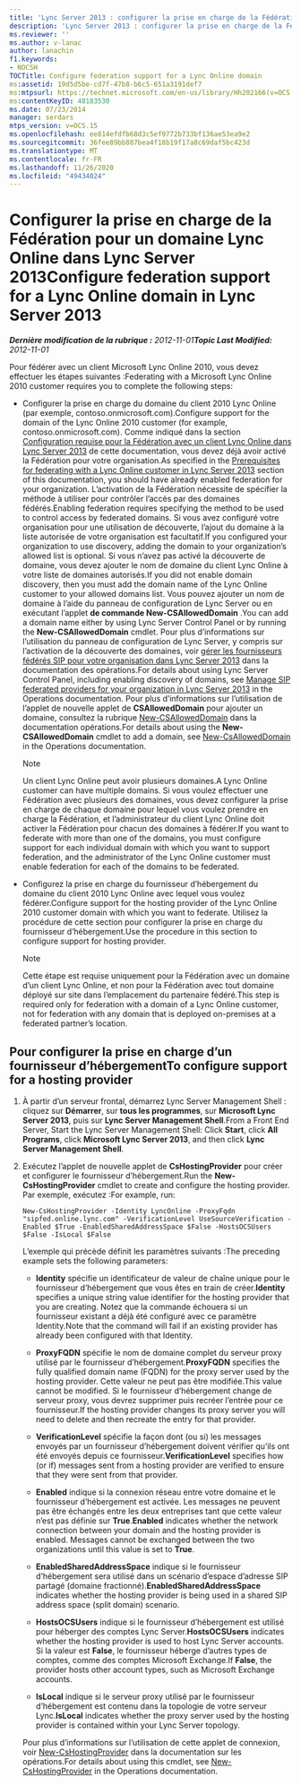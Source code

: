 ```yaml
---
title: 'Lync Server 2013 : configurer la prise en charge de la Fédération pour un domaine Lync Online'
description: 'Lync Server 2013 : configurer la prise en charge de la Fédération pour un domaine Lync Online.'
ms.reviewer: ''
ms.author: v-lanac
author: lanachin
f1.keywords:
- NOCSH
TOCTitle: Configure federation support for a Lync Online domain
ms:assetid: 19d5d5be-cd7f-47b8-b6c5-651a3191def7
ms:mtpsurl: https://technet.microsoft.com/en-us/library/Hh202166(v=OCS.15)
ms:contentKeyID: 48183530
ms.date: 07/23/2014
manager: serdars
mtps_version: v=OCS.15
ms.openlocfilehash: ee814efdfb68d3c5ef9772b733bf136ae53ea9e2
ms.sourcegitcommit: 36fee89bb887bea4f18b19f17a8c69daf5bc423d
ms.translationtype: MT
ms.contentlocale: fr-FR
ms.lasthandoff: 11/26/2020
ms.locfileid: "49434024"
---
```

# <a name="configure-federation-support-for-a-lync-online-domain-in-lync-server-2013"></a><span data-ttu-id="8cb12-103">Configurer la prise en charge de la Fédération pour un domaine Lync Online dans Lync Server 2013</span><span class="sxs-lookup"><span data-stu-id="8cb12-103">Configure federation support for a Lync Online domain in Lync Server 2013</span></span>

<div data-xmlns="http://www.w3.org/1999/xhtml">

<div class="topic" data-xmlns="http://www.w3.org/1999/xhtml" data-msxsl="urn:schemas-microsoft-com:xslt" data-cs="https://msdn.microsoft.com/">

<div data-asp="https://msdn2.microsoft.com/asp">



</div>

<div id="mainSection">

<div id="mainBody"><span data-ttu-id="8cb12-104">

<span> </span></span><span class="sxs-lookup"><span data-stu-id="8cb12-104">

<span> </span></span></span>

<span data-ttu-id="8cb12-105">_**Dernière modification de la rubrique :** 2012-11-01_</span><span class="sxs-lookup"><span data-stu-id="8cb12-105">_**Topic Last Modified:** 2012-11-01_</span></span>

<span data-ttu-id="8cb12-106">Pour fédérer avec un client Microsoft Lync Online 2010, vous devez effectuer les étapes suivantes :</span><span class="sxs-lookup"><span data-stu-id="8cb12-106">Federating with a Microsoft Lync Online 2010 customer requires you to complete the following steps:</span></span>

  - <span data-ttu-id="8cb12-107">Configurer la prise en charge du domaine du client 2010 Lync Online (par exemple, contoso.onmicrosoft.com).</span><span class="sxs-lookup"><span data-stu-id="8cb12-107">Configure support for the domain of the Lync Online 2010 customer (for example, contoso.onmicrosoft.com).</span></span> <span data-ttu-id="8cb12-108">Comme indiqué dans la section [Configuration requise pour la Fédération avec un client Lync Online dans Lync Server 2013](lync-server-2013-prerequisites-for-federating-with-a-lync-online-customer.md) de cette documentation, vous devez déjà avoir activé la Fédération pour votre organisation.</span><span class="sxs-lookup"><span data-stu-id="8cb12-108">As specified in the [Prerequisites for federating with a Lync Online customer in Lync Server 2013](lync-server-2013-prerequisites-for-federating-with-a-lync-online-customer.md) section of this documentation, you should have already enabled federation for your organization.</span></span> <span data-ttu-id="8cb12-109">L’activation de la Fédération nécessite de spécifier la méthode à utiliser pour contrôler l’accès par des domaines fédérés.</span><span class="sxs-lookup"><span data-stu-id="8cb12-109">Enabling federation requires specifying the method to be used to control access by federated domains.</span></span> <span data-ttu-id="8cb12-110">Si vous avez configuré votre organisation pour une utilisation de découverte, l’ajout du domaine à la liste autorisée de votre organisation est facultatif.</span><span class="sxs-lookup"><span data-stu-id="8cb12-110">If you configured your organization to use discovery, adding the domain to your organization’s allowed list is optional.</span></span> <span data-ttu-id="8cb12-111">Si vous n’avez pas activé la découverte de domaine, vous devez ajouter le nom de domaine du client Lync Online à votre liste de domaines autorisés.</span><span class="sxs-lookup"><span data-stu-id="8cb12-111">If you did not enable domain discovery, then you must add the domain name of the Lync Online customer to your allowed domains list.</span></span> <span data-ttu-id="8cb12-112">Vous pouvez ajouter un nom de domaine à l’aide du panneau de configuration de Lync Server ou en exécutant l’applet **de commande New-CSAllowedDomain** .</span><span class="sxs-lookup"><span data-stu-id="8cb12-112">You can add a domain name either by using Lync Server Control Panel or by running the **New-CSAllowedDomain** cmdlet.</span></span> <span data-ttu-id="8cb12-113">Pour plus d’informations sur l’utilisation du panneau de configuration de Lync Server, y compris sur l’activation de la découverte des domaines, voir [gérer les fournisseurs fédérés SIP pour votre organisation dans Lync Server 2013](lync-server-2013-manage-sip-federated-providers-for-your-organization.md) dans la documentation des opérations.</span><span class="sxs-lookup"><span data-stu-id="8cb12-113">For details about using Lync Server Control Panel, including enabling discovery of domains, see [Manage SIP federated providers for your organization in Lync Server 2013](lync-server-2013-manage-sip-federated-providers-for-your-organization.md) in the Operations documentation.</span></span> <span data-ttu-id="8cb12-114">Pour plus d’informations sur l’utilisation de l’applet de nouvelle applet de **CSAllowedDomain** pour ajouter un domaine, consultez la rubrique [New-CSAllowedDomain](https://docs.microsoft.com/powershell/module/skype/New-CsAllowedDomain) dans la documentation opérations.</span><span class="sxs-lookup"><span data-stu-id="8cb12-114">For details about using the **New-CSAllowedDomain** cmdlet to add a domain, see [New-CsAllowedDomain](https://docs.microsoft.com/powershell/module/skype/New-CsAllowedDomain) in the Operations documentation.</span></span>
    
    <div>
    

    > [!NOTE]  
    > <span data-ttu-id="8cb12-115">Un client Lync Online peut avoir plusieurs domaines.</span><span class="sxs-lookup"><span data-stu-id="8cb12-115">A Lync Online customer can have multiple domains.</span></span> <span data-ttu-id="8cb12-116">Si vous voulez effectuer une Fédération avec plusieurs des domaines, vous devez configurer la prise en charge de chaque domaine pour lequel vous voulez prendre en charge la Fédération, et l’administrateur du client Lync Online doit activer la Fédération pour chacun des domaines à fédérer.</span><span class="sxs-lookup"><span data-stu-id="8cb12-116">If you want to federate with more than one of the domains, you must configure support for each individual domain with which you want to support federation, and the administrator of the Lync Online customer must enable federation for each of the domains to be federated.</span></span>

    
    </div>

  - <span data-ttu-id="8cb12-117">Configurez la prise en charge du fournisseur d’hébergement du domaine du client 2010 Lync Online avec lequel vous voulez fédérer.</span><span class="sxs-lookup"><span data-stu-id="8cb12-117">Configure support for the hosting provider of the Lync Online 2010 customer domain with which you want to federate.</span></span> <span data-ttu-id="8cb12-118">Utilisez la procédure de cette section pour configurer la prise en charge du fournisseur d’hébergement.</span><span class="sxs-lookup"><span data-stu-id="8cb12-118">Use the procedure in this section to configure support for hosting provider.</span></span>
    
    <div>
    

    > [!NOTE]  
    > <span data-ttu-id="8cb12-119">Cette étape est requise uniquement pour la Fédération avec un domaine d’un client Lync Online, et non pour la Fédération avec tout domaine déployé sur site dans l’emplacement du partenaire fédéré.</span><span class="sxs-lookup"><span data-stu-id="8cb12-119">This step is required only for federation with a domain of a Lync Online customer, not for federation with any domain that is deployed on-premises at a federated partner’s location.</span></span>

    
    </div>

<div>

## <a name="to-configure-support-for-a-hosting-provider"></a><span data-ttu-id="8cb12-120">Pour configurer la prise en charge d’un fournisseur d’hébergement</span><span class="sxs-lookup"><span data-stu-id="8cb12-120">To configure support for a hosting provider</span></span>

1.  <span data-ttu-id="8cb12-121">À partir d’un serveur frontal, démarrez Lync Server Management Shell : cliquez sur **Démarrer**, sur **tous les programmes**, sur **Microsoft Lync Server 2013**, puis sur **Lync Server Management Shell**.</span><span class="sxs-lookup"><span data-stu-id="8cb12-121">From a Front End Server, Start the Lync Server Management Shell: Click **Start**, click **All Programs**, click **Microsoft Lync Server 2013**, and then click **Lync Server Management Shell**.</span></span>

2.  <span data-ttu-id="8cb12-122">Exécutez l’applet de nouvelle applet de **CsHostingProvider** pour créer et configurer le fournisseur d’hébergement.</span><span class="sxs-lookup"><span data-stu-id="8cb12-122">Run the **New-CsHostingProvider** cmdlet to create and configure the hosting provider.</span></span> <span data-ttu-id="8cb12-123">Par exemple, exécutez :</span><span class="sxs-lookup"><span data-stu-id="8cb12-123">For example, run:</span></span>
    
        New-CsHostingProvider -Identity LyncOnline -ProxyFqdn "sipfed.online.lync.com" -VerificationLevel UseSourceVerification -Enabled $True -EnabledSharedAddressSpace $False -HostsOCSUsers $False -IsLocal $False
    
    <span data-ttu-id="8cb12-124">L’exemple qui précède définit les paramètres suivants :</span><span class="sxs-lookup"><span data-stu-id="8cb12-124">The preceding example sets the following parameters:</span></span>
    
      - <span data-ttu-id="8cb12-125">**Identity** spécifie un identificateur de valeur de chaîne unique pour le fournisseur d’hébergement que vous êtes en train de créer.</span><span class="sxs-lookup"><span data-stu-id="8cb12-125">**Identity** specifies a unique string value identifier for the hosting provider that you are creating.</span></span> <span data-ttu-id="8cb12-126">Notez que la commande échouera si un fournisseur existant a déjà été configuré avec ce paramètre Identity.</span><span class="sxs-lookup"><span data-stu-id="8cb12-126">Note that the command will fail if an existing provider has already been configured with that Identity.</span></span>
    
      - <span data-ttu-id="8cb12-127">**ProxyFQDN** spécifie le nom de domaine complet du serveur proxy utilisé par le fournisseur d’hébergement.</span><span class="sxs-lookup"><span data-stu-id="8cb12-127">**ProxyFQDN** specifies the fully qualified domain name (FQDN) for the proxy server used by the hosting provider.</span></span> <span data-ttu-id="8cb12-128">Cette valeur ne peut pas être modifiée.</span><span class="sxs-lookup"><span data-stu-id="8cb12-128">This value cannot be modified.</span></span> <span data-ttu-id="8cb12-129">Si le fournisseur d’hébergement change de serveur proxy, vous devrez supprimer puis recréer l’entrée pour ce fournisseur.</span><span class="sxs-lookup"><span data-stu-id="8cb12-129">If the hosting provider changes its proxy server you will need to delete and then recreate the entry for that provider.</span></span>
    
      - <span data-ttu-id="8cb12-130">**VerificationLevel** spécifie la façon dont (ou si) les messages envoyés par un fournisseur d’hébergement doivent vérifier qu’ils ont été envoyés depuis ce fournisseur.</span><span class="sxs-lookup"><span data-stu-id="8cb12-130">**VerificationLevel** specifies how (or if) messages sent from a hosting provider are verified to ensure that they were sent from that provider.</span></span>
    
      - <span data-ttu-id="8cb12-p107">**Enabled** indique si la connexion réseau entre votre domaine et le fournisseur d’hébergement est activée. Les messages ne peuvent pas être échangés entre les deux entreprises tant que cette valeur n’est pas définie sur **True**.</span><span class="sxs-lookup"><span data-stu-id="8cb12-p107">**Enabled** indicates whether the network connection between your domain and the hosting provider is enabled. Messages cannot be exchanged between the two organizations until this value is set to **True**.</span></span>
    
      - <span data-ttu-id="8cb12-133">**EnabledSharedAddressSpace** indique si le fournisseur d’hébergement sera utilisé dans un scénario d’espace d’adresse SIP partagé (domaine fractionné).</span><span class="sxs-lookup"><span data-stu-id="8cb12-133">**EnabledSharedAddressSpace** indicates whether the hosting provider is being used in a shared SIP address space (split domain) scenario.</span></span>
    
      - <span data-ttu-id="8cb12-134">**HostsOCSUsers** indique si le fournisseur d’hébergement est utilisé pour héberger des comptes Lync Server.</span><span class="sxs-lookup"><span data-stu-id="8cb12-134">**HostsOCSUsers** indicates whether the hosting provider is used to host Lync Server accounts.</span></span> <span data-ttu-id="8cb12-135">Si la valeur est **False**, le fournisseur héberge d’autres types de comptes, comme des comptes Microsoft Exchange.</span><span class="sxs-lookup"><span data-stu-id="8cb12-135">If **False**, the provider hosts other account types, such as Microsoft Exchange accounts.</span></span>
    
      - <span data-ttu-id="8cb12-136">**IsLocal** indique si le serveur proxy utilisé par le fournisseur d’hébergement est contenu dans la topologie de votre serveur Lync.</span><span class="sxs-lookup"><span data-stu-id="8cb12-136">**IsLocal** indicates whether the proxy server used by the hosting provider is contained within your Lync Server topology.</span></span>
    
    <span data-ttu-id="8cb12-137">Pour plus d’informations sur l’utilisation de cette applet de connexion, voir [New-CsHostingProvider](https://docs.microsoft.com/powershell/module/skype/New-CsHostingProvider) dans la documentation sur les opérations.</span><span class="sxs-lookup"><span data-stu-id="8cb12-137">For details about using this cmdlet, see [New-CsHostingProvider](https://docs.microsoft.com/powershell/module/skype/New-CsHostingProvider) in the Operations documentation.</span></span>

<span data-ttu-id="8cb12-138"></div>

</div>

<span> </span>

</div>

</div>

</span><span class="sxs-lookup"><span data-stu-id="8cb12-138"></div>

</div>

<span> </span>

</div>

</div>

</span></span></div>

